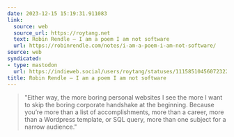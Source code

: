 ```yaml
---
date: 2023-12-15 15:19:31.911083
link:
  source: web
  source_url: https://roytang.net
  text: Robin Rendle — I am a poem I am not software
  url: https://robinrendle.com/notes/i-am-a-poem-i-am-not-software/
source: web
syndicated:
- type: mastodon
  url: https://indieweb.social/users/roytang/statuses/111585104560723221
title: Robin Rendle — I am a poem I am not software
---
```


> "Either way, the more boring personal websites I see the more I want to skip the boring corporate handshake at the beginning. Because you’re more than a list of accomplishments, more than a career, more than a Wordpress template, or SQL query, more than one subject for a narrow audience."